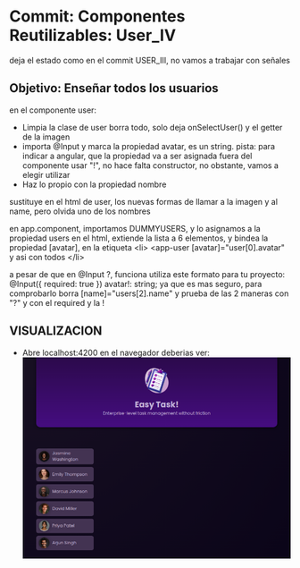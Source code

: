 # **Commit: Componentes Reutilizables: User_IV**

deja el estado como en el commit USER_III, no vamos
a trabajar con señales

## Objetivo: Enseñar todos los usuarios

en el componente user:

- Limpia la clase de user borra todo, solo deja onSelectUser() y el getter de la imagen
- importa @Input y marca la propiedad avatar, es un string.
  pista: para indicar a angular, que la propiedad va a ser asignada fuera
  del componente usar "!", no hace falta constructor, no obstante, vamos a elegir
  utilizar
- Haz lo propio con la propiedad nombre

sustituye en el html de user, los nuevas formas de llamar a la imagen y al name,
pero olvida uno de los nombres

en app.component, importamos DUMMYUSERS, y lo asignamos a la propiedad users
en el html, extiende la lista a 6 elementos, y bindea la propiedad \[avatar\],
en la etiqueta \<li> \<app-user \[avatar]="user\[0\].avatar" y asi con todos \</li>

a pesar de que en @Input ?, funciona utiliza este formato para tu proyecto:
@Input({ required: true }) avatar!: string; ya que es mas seguro, para comprobarlo
borra [name]="users[2].name" y prueba de las 2 maneras con "?" y con el required y la !

## VISUALIZACION

- Abre localhost:4200 en el navegador deberias ver:
  ![Componentes_Reutilizables](./htmlOutput.png)
